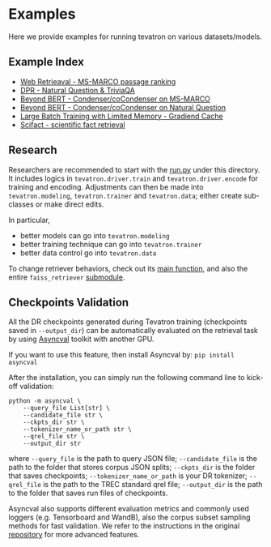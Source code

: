 # Examples
Here we provide examples for running tevatron on various datasets/models.

## Example Index
- [Web Retrieaval - MS-MARCO passage ranking](msmarco-passage-ranking)
- [DPR - Natural Question & TriviaQA](dpr)
- [Beyond BERT - Condenser/coCondenser on MS-MARCO](coCondenser-marco)
- [Beyond BERT - Condenser/coCondenser on Natural Question](coCondenser-nq)
- [Large Batch Training with Limited Memory - Gradiend Cache](gradient-cache.md)
- [Scifact - scientific fact retrieval](scifact)

## Research
Researchers are recommended to start with the [run.py](run.py) under this directory. It includes logics in `tevatron.driver.train` and `tevatron.driver.encode` for training and encoding. 
Adjustments can then be made into `tevatron.modeling`, `tevatron.trainer` and `tevatron.data`; either create sub-classes or make direct edits.

In particular,
- better models can go into `tevatron.modeling`
- better training technique can go into `tevatron.trainer`
- better data control go into `tevatron.data`

To change retriever behaviors, check out its [main function](../src/tevatron/faiss_retriever/__main__.py), 
and also the entire `faiss_retriever` [submodule](../src/tevatron/faiss_retriever). 


## Checkpoints Validation
All the DR checkpoints generated during Tevatron training (checkpoints saved in `--output_dir`) can be automatically evaluated on the retrieval task by using [Asyncval](https://github.com/ielab/asyncval) toolkit with another GPU. 

If you want to use this feature, then install Asyncval by: `pip install asyncval`

After the installation, you can simply run the following command line to kick-off validation:

```
python -m asyncval \
	--query_file List[str] \
	--candidate_file str \
	--ckpts_dir str \
	--tokenizer_name_or_path str \
	--qrel_file str \
	--output_dir str
```
where `--query_file` is the path to query JSON file; `--candidate_file` is the path to the folder that stores corpus JSON splits; `--ckpts_dir` is the folder that saves checkpoints; `--tokenizer_name_or_path` is your DR tokenizer; `--qrel_file` is the path to the TREC standard qrel file; `--output_dir` is the path to the folder that saves run files of checkpoints.

Asyncval also supports different evaluation metrics and commonly used loggers (e.g. Tensorboard and WandB), also the corpus subset sampling methods for fast validation. We refer to the instructions in the original [repository](https://github.com/ielab/asyncval) for more advanced features.